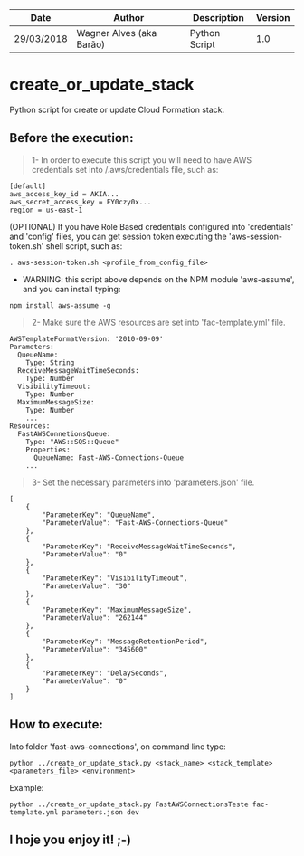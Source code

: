 | Date | Author | Description | Version |
| --- | --- | --- | --- |
| 29/03/2018 | Wagner Alves (aka Barão) | Python Script | 1.0 | 

# create_or_update_stack
Python script for create or update Cloud Formation stack.

## Before the execution:

> 1- In order to execute this script you will need to have AWS credentials set into <user>/.aws/credentials file, such as:

```
[default]
aws_access_key_id = AKIA...
aws_secret_access_key = FY0czy0x...
region = us-east-1

```
(OPTIONAL) If you have Role Based credentials configured into 'credentials' and 'config' files, you can get session token executing the 'aws-session-token.sh' shell script, such as:
```
. aws-session-token.sh <profile_from_config_file>
```
- WARNING: this script above depends on the NPM module 'aws-assume', and you can install typing:
```
npm install aws-assume -g
```

> 2- Make sure the AWS resources are set into 'fac-template.yml' file.

```
AWSTemplateFormatVersion: '2010-09-09'
Parameters:
  QueueName:
    Type: String
  ReceiveMessageWaitTimeSeconds:
    Type: Number
  VisibilityTimeout:
    Type: Number
  MaximumMessageSize:
    Type: Number
    ...  
Resources:
  FastAWSConnetionsQueue:
    Type: "AWS::SQS::Queue"
    Properties:
      QueueName: Fast-AWS-Connections-Queue
    ...
```

> 3- Set the necessary parameters into 'parameters.json' file.

```
[
    {
        "ParameterKey": "QueueName",
        "ParameterValue": "Fast-AWS-Connections-Queue"
    },
    {
        "ParameterKey": "ReceiveMessageWaitTimeSeconds",
        "ParameterValue": "0"
    },
    {
        "ParameterKey": "VisibilityTimeout",
        "ParameterValue": "30"
    },
    {
        "ParameterKey": "MaximumMessageSize",
        "ParameterValue": "262144"
    },
    {
        "ParameterKey": "MessageRetentionPeriod",
        "ParameterValue": "345600"
    },
    {
        "ParameterKey": "DelaySeconds",
        "ParameterValue": "0"
    }
]
```


## How to execute:

Into folder 'fast-aws-connections', on command line type:
```
python ../create_or_update_stack.py <stack_name> <stack_template> <parameters_file> <environment>

```

Example:
```
python ../create_or_update_stack.py FastAWSConnectionsTeste fac-template.yml parameters.json dev

```

## I hoje you enjoy it! ;-)